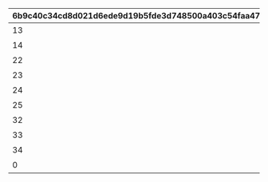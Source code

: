 |6b9c40c34cd8d021d6ede9d19b5fde3d748500a403c54faa47bfebc6aa176371|a467a8a91ca12fc63c31349260407f532ca636a3e395e9ce1fc50df7c76dd184|cec965da6ce8dcf0be4cc78bcc24259c774996d7e545da1d124f2181ddd84e84|a48246df0f8818532c9f8da15da3c493dbfd4832c9b72408404e1d9d80a00272|70d1696f92980f0ad758fb78858ba674ac0421547db1b3da9e77cf83ebf35d92|2bf07945136c7e056ba1cd0b4c1db425b0a48f6df3b5999ea3a6b83621e4a0ba|
| --- | --- | --- | --- | --- | --- |
|13|1|特別講座プレゼンレポート|101|12|ちぇるるんインパクト|
|14|1|特別講座プレゼンレポート|102|13|クロエご明察|
|22|1|特別講座プレゼンレポート|103|14|吹き散らせ先輩風|
|23|2|メルクリウス財団活動日誌|201|22|アキノのリーダーシップ|
|24|2|メルクリウス財団活動日誌|202|23|燃えろたい焼き魂|
|25|2|メルクリウス財団活動日誌|203|24|麦しゅわに不可能なし|
|32|2|メルクリウス財団活動日誌|204|25|ミフユの説教１日コース|
|33|3|ユニのメモ帳|301|32|発泡と生菓子の哲学|
|34|3|ユニのメモ帳|302|33|虎穴に潜らずんば|
|0|3|ユニのメモ帳|303|34|動作試験と破滅の誘惑|